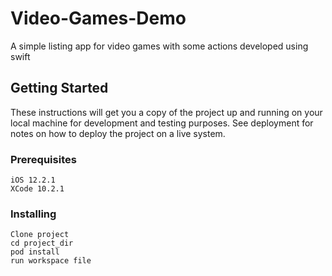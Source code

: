 # Video-Games-Demo
A simple listing app for video games with some actions developed using swift

## Getting Started

These instructions will get you a copy of the project up and running on your local machine for development and testing purposes. See deployment for notes on how to deploy the project on a live system.

### Prerequisites

```
iOS 12.2.1
XCode 10.2.1
```

### Installing

```
Clone project
cd project_dir
pod install
run workspace file
```
